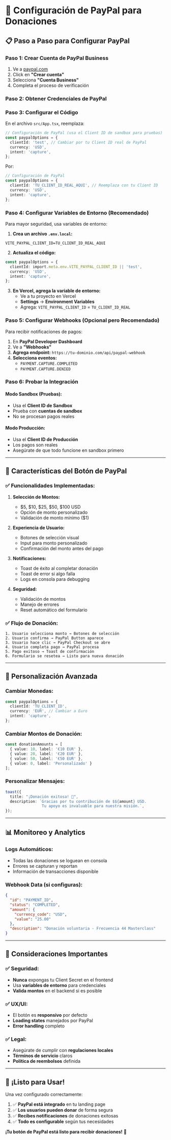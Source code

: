 # 🚀 Configuración de PayPal para Donaciones

## 📋 **Paso a Paso para Configurar PayPal**

### **Paso 1: Crear Cuenta de PayPal Business**

1. Ve a [paypal.com](https://paypal.com)
2. Click en **"Crear cuenta"**
3. Selecciona **"Cuenta Business"**
4. Completa el proceso de verificación

### **Paso 2: Obtener Credenciales de PayPal**


### **Paso 3: Configurar el Código**

En el archivo `src/App.tsx`, reemplaza:

```typescript
// Configuración de PayPal (usa el Client ID de sandbox para pruebas)
const paypalOptions = {
  clientId: 'test', // Cambiar por tu Client ID real de PayPal
  currency: 'USD',
  intent: 'capture',
};
```

Por:

```typescript
// Configuración de PayPal
const paypalOptions = {
  clientId: 'TU_CLIENT_ID_REAL_AQUI', // Reemplaza con tu Client ID
  currency: 'USD',
  intent: 'capture',
};
```

### **Paso 4: Configurar Variables de Entorno (Recomendado)**

Para mayor seguridad, usa variables de entorno:

1. **Crea un archivo `.env.local`:**
```env
VITE_PAYPAL_CLIENT_ID=TU_CLIENT_ID_REAL_AQUI
```

2. **Actualiza el código:**
```typescript
const paypalOptions = {
  clientId: import.meta.env.VITE_PAYPAL_CLIENT_ID || 'test',
  currency: 'USD',
  intent: 'capture',
};
```

3. **En Vercel, agrega la variable de entorno:**
   - Ve a tu proyecto en Vercel
   - **Settings** → **Environment Variables**
   - Agrega: `VITE_PAYPAL_CLIENT_ID` = `TU_CLIENT_ID_REAL`

### **Paso 5: Configurar Webhooks (Opcional pero Recomendado)**

Para recibir notificaciones de pagos:

1. En **PayPal Developer Dashboard**
2. Ve a **"Webhooks"**
3. **Agrega endpoint:** `https://tu-dominio.com/api/paypal-webhook`
4. **Selecciona eventos:**
   - `PAYMENT.CAPTURE.COMPLETED`
   - `PAYMENT.CAPTURE.DENIED`

### **Paso 6: Probar la Integración**

#### **Modo Sandbox (Pruebas):**
- Usa el **Client ID de Sandbox**
- Prueba con **cuentas de sandbox**
- No se procesan pagos reales

#### **Modo Producción:**
- Usa el **Client ID de Producción**
- Los pagos son reales
- Asegúrate de que todo funcione en sandbox primero

---

## 🎯 **Características del Botón de PayPal**

### **✅ Funcionalidades Implementadas:**

1. **Selección de Montos:**
   - $5, $10, $25, $50, $100 USD
   - Opción de monto personalizado
   - Validación de monto mínimo ($1)

2. **Experiencia de Usuario:**
   - Botones de selección visual
   - Input para monto personalizado
   - Confirmación del monto antes del pago

3. **Notificaciones:**
   - Toast de éxito al completar donación
   - Toast de error si algo falla
   - Logs en consola para debugging

4. **Seguridad:**
   - Validación de montos
   - Manejo de errores
   - Reset automático del formulario

### **✅ Flujo de Donación:**

```
1. Usuario selecciona monto → Botones de selección
2. Usuario confirma → PayPal Button aparece
3. Usuario hace clic → PayPal Checkout se abre
4. Usuario completa pago → PayPal procesa
5. Pago exitoso → Toast de confirmación
6. Formulario se resetea → Listo para nueva donación
```

---

## 🔧 **Personalización Avanzada**

### **Cambiar Monedas:**
```typescript
const paypalOptions = {
  clientId: 'TU_CLIENT_ID',
  currency: 'EUR', // Cambiar a Euro
  intent: 'capture',
};
```

### **Cambiar Montos de Donación:**
```typescript
const donationAmounts = [
  { value: 10, label: '€10 EUR' },
  { value: 20, label: '€20 EUR' },
  { value: 50, label: '€50 EUR' },
  { value: 0, label: 'Personalizado' }
];
```

### **Personalizar Mensajes:**
```typescript
toast({
  title: "¡Donación exitosa! 🎉",
  description: `Gracias por tu contribución de $${amount} USD. 
                Tu apoyo es invaluable para nuestra misión.`,
});
```

---

## 📊 **Monitoreo y Analytics**

### **Logs Automáticos:**
- Todas las donaciones se loguean en consola
- Errores se capturan y reportan
- Información de transacciones disponible

### **Webhook Data (si configuras):**
```json
{
  "id": "PAYMENT_ID",
  "status": "COMPLETED",
  "amount": {
    "currency_code": "USD",
    "value": "25.00"
  },
  "description": "Donación voluntaria - Frecuencia 44 Masterclass"
}
```

---

## 🚨 **Consideraciones Importantes**

### **✅ Seguridad:**
- **Nunca** expongas tu Client Secret en el frontend
- Usa **variables de entorno** para credenciales
- **Valida montos** en el backend si es posible

### **✅ UX/UI:**
- El botón es **responsivo** por defecto
- **Loading states** manejados por PayPal
- **Error handling** completo

### **✅ Legal:**
- Asegúrate de cumplir con **regulaciones locales**
- **Términos de servicio** claros
- **Política de reembolsos** definida

---

## 🎉 **¡Listo para Usar!**

Una vez configurado correctamente:

1. ✅ **PayPal está integrado** en tu landing page
2. ✅ **Los usuarios pueden donar** de forma segura
3. ✅ **Recibes notificaciones** de donaciones exitosas
4. ✅ **Todo es configurable** según tus necesidades

**¡Tu botón de PayPal está listo para recibir donaciones!** 🚀
